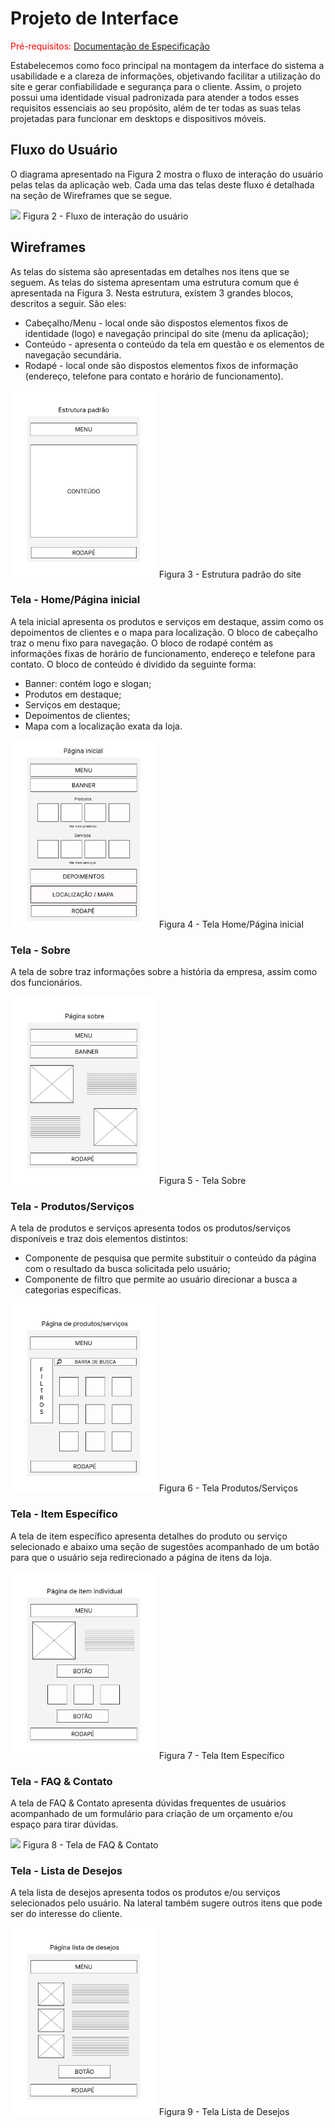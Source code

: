 # Projeto de Interface

<span style="color:red">Pré-requisitos: <a href="02-Especificação do Projeto.md"> Documentação de Especificação</a></span>

Estabelecemos como foco principal na montagem da interface do sistema a usabilidade e a clareza de informações, objetivando facilitar a utilização do site e gerar confiabilidade e segurança para o cliente. Assim, o projeto possui uma identidade visual padronizada para atender a todos esses requisitos essenciais ao seu propósito, além de ter todas as suas telas projetadas para funcionar em desktops e dispositivos móveis.

## Fluxo do Usuário

O diagrama apresentado na Figura 2 mostra o fluxo de interação do usuário pelas telas da aplicação web. Cada uma das telas deste fluxo é detalhada na seção de Wireframes que se segue.

<img src="https://github.com/ICEI-PUC-Minas-PMV-ADS/pmv-ads-2023-1-e1-proj-web-t2-grupo-2-paiva-moto-pecas/blob/main/docs/img/Fluxo%20do%20usu%C3%A1rio.jpg?raw=true" />
Figura 2 - Fluxo de interação do usuário

## Wireframes

As telas do sistema são apresentadas em detalhes nos itens que se seguem. As telas do sistema apresentam uma estrutura comum que é apresentada na Figura 3. Nesta estrutura, existem 3 grandes blocos, descritos a seguir. São eles:

- Cabeçalho/Menu - local onde são dispostos elementos fixos de identidade (logo) e navegação principal do site (menu da aplicação);
- Conteúdo - apresenta o conteúdo da tela em questão e os elementos de navegação secundária.
- Rodapé - local onde são dispostos elementos fixos de informação (endereço, telefone para contato e horário de funcionamento).

<img height="300px" src="https://github.com/ICEI-PUC-Minas-PMV-ADS/pmv-ads-2023-1-e1-proj-web-t2-grupo-2-paiva-moto-pecas/blob/main/docs/img/wireframe-estrutura.jpg?raw=true" />
Figura 3 - Estrutura padrão do site

### Tela - Home/Página inicial

A tela inicial apresenta os produtos e serviços em destaque, assim como os depoimentos de clientes e o mapa para localização.
O bloco de cabeçalho traz o menu fixo para navegação. O bloco de rodapé contém as informações fixas de horário de funcionamento, endereço e telefone para contato. O bloco de conteúdo é dividido da seguinte forma:

- Banner: contém logo e slogan;
- Produtos em destaque;
- Serviços em destaque;
- Depoimentos de clientes;
- Mapa com a localização exata da loja.

<img height="300px" src="https://github.com/ICEI-PUC-Minas-PMV-ADS/pmv-ads-2023-1-e1-proj-web-t2-grupo-2-paiva-moto-pecas/blob/main/docs/img/wireframe-home.jpg?raw=true" />
Figura 4 - Tela Home/Página inicial

### Tela - Sobre

A tela de sobre traz informações sobre a história da empresa, assim como dos funcionários.

<img height="300px" src="https://github.com/ICEI-PUC-Minas-PMV-ADS/pmv-ads-2023-1-e1-proj-web-t2-grupo-2-paiva-moto-pecas/blob/main/docs/img/wireframe-sobre.jpg?raw=true" />
Figura 5 - Tela Sobre

### Tela - Produtos/Serviços

A tela de produtos e serviços apresenta todos os produtos/serviços disponíveis e traz dois elementos distintos:

- Componente de pesquisa que permite substituir o conteúdo da página com o resultado da busca solicitada pelo usuário;
- Componente de filtro que permite ao usuário direcionar a busca a categorias específicas.

<img height="300px" src="https://github.com/ICEI-PUC-Minas-PMV-ADS/pmv-ads-2023-1-e1-proj-web-t2-grupo-2-paiva-moto-pecas/blob/main/docs/img/wireframe-produtos-servicos.jpg?raw=true" />
Figura 6 - Tela Produtos/Serviços

### Tela - Item Específico

A tela de item específico apresenta detalhes do produto ou serviço selecionado e abaixo uma seção de sugestões acompanhado de um botão para que o usuário seja redirecionado a página de itens da loja.

<img height="300px" src="https://github.com/ICEI-PUC-Minas-PMV-ADS/pmv-ads-2023-1-e1-proj-web-t2-grupo-2-paiva-moto-pecas/blob/main/docs/img/wireframe-item-individual.jpg?raw=true" />
Figura 7 - Tela Item Específico

### Tela - FAQ & Contato

A tela de FAQ & Contato apresenta dúvidas frequentes de usuários acompanhado de um formulário para criação de um orçamento e/ou espaço para tirar dúvidas.

<img height="300px" src="https://github.com/ICEI-PUC-Minas-PMV-ADS/pmv-ads-2023-1-e1-proj-web-t2-grupo-2-paiva-moto-pecas/blob/main/docs/img/wireframe-faq-contato?raw=true" />
Figura 8 - Tela de FAQ & Contato

### Tela - Lista de Desejos

A tela lista de desejos apresenta todos os produtos e/ou serviços selecionados pelo usuário. Na lateral também sugere outros itens que pode ser do interesse do cliente.

<img height="300px" src="https://github.com/ICEI-PUC-Minas-PMV-ADS/pmv-ads-2023-1-e1-proj-web-t2-grupo-2-paiva-moto-pecas/blob/main/docs/img/wireframe-lista-desejos.jpg?raw=true" />
Figura 9 - Tela Lista de Desejos
